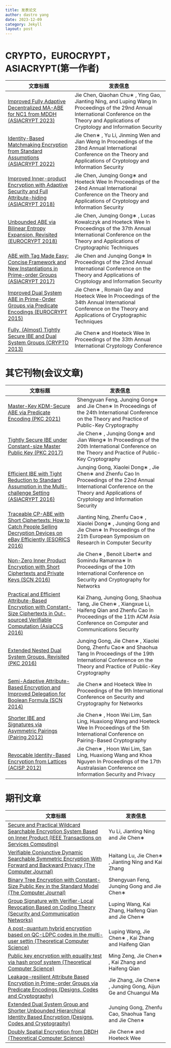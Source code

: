 ```yaml
---
title: 发表论文
author: dastro yang
date: 2023-12-09
category: Jekyll
layout: post
---
```


# CRYPTO，EUROCRYPT，ASIACRYPT(第一作者)

| 文章标题                                                     | 发表信息                                                     |
| ------------------------------------------------------------ | ------------------------------------------------------------ |
| [Improved Fully Adaptive Decentralized MA-ABE for NC1 from MDDH (ASIACRYPT 2023)](https://link.springer.com/chapter/10.1007/978-981-99-8733-7_1) | Jie Chen, Qiaohan Chu∗ , Ying Gao, Jianting Ning, and Luping Wang In Proceedings of the 29nd Annual International Conference on the Theory and Applications of Cryptology and Information Security |
| [Identity-Based Matchmaking Encryption from Standard Assumptions (ASIACRYPT 2022)](https://link.springer.com/chapter/10.1007/978-3-031-22969-5_14) | Jie Chen∗ , Yu Li, Jinming Wen and Jian Weng In Proceedings of the 28nd Annual International Conference on the Theory and Applications of Cryptology and Information Security |
| [Improved Inner-product Encryption with Adaptive Security and Full Attribute-hiding (ASIACRYPT 2018)](https://link.springer.com/chapter/10.1007/978-3-030-03329-3_23) | Jie Chen, Junqing Gong∗ and Hoeteck Wee In Proceedings of the 24nd Annual International Conference on the Theory and Applications of Cryptology and Information Security |
| [Unbounded ABE via Bilinear Entropy Expansion, Revisited (EUROCRYPT 2018)](https://link.springer.com/chapter/10.1007/978-3-319-78381-9_19) | Jie Chen, Junqing Gong∗ , Lucas Kowalczyk and Hoeteck Wee In Proceedings of the 37th Annual International Conference on the Theory and Applications of Cryptographic Techniques |
| [ABE with Tag Made Easy: Concise Framework and New Instantiations in Prime-order Groups (ASIACRYPT 2017)](https://link.springer.com/chapter/10.1007/978-3-319-70697-9_2) | Jie Chen and Junqing Gong∗ In Proceedings of the 23nd Annual International Conference on the Theory and Applications of Cryptology and Information Security |
| [Improved Dual System ABE in Prime-Order Groups via Predicate Encodings (EUROCRYPT 2015)](https://link.springer.com/chapter/10.1007/978-3-662-46803-6_20) | Jie Chen∗ , Romain Gay and Hoeteck Wee In Proceedings of the 34th Annual International Conference on the Theory and Applications of Cryptographic Techniques |
| [Fully, (Almost) Tightly Secure IBE and Dual System Groups (CRYPTO 2013)](https://link.springer.com/chapter/10.1007/978-3-642-40084-1_25) | Jie Chen∗ and Hoeteck Wee In Proceedings of the 33th Annual International Cryptology Conference |

# 其它刊物(会议文章)

| 文章标题                                                     | 发表信息                                                     |
| ------------------------------------------------------------ | ------------------------------------------------------------ |
| [Master-Key KDM-Secure ABE via Predicate Encoding (PKC 2021)](https://link.springer.com/chapter/10.1007/978-3-030-75245-3_20) | Shengyuan Feng, Junqing Gong∗ and Jie Chen∗ In Proceedings of the 24th International Conference on the Theory and Practice of Public-Key Cryptography |
| [Tightly Secure IBE under Constant-size Master Public Key (PKC 2017)](https://link.springer.com/chapter/10.1007/978-3-662-54365-8_9) | Jie Chen∗ , Junqing Gong∗ and Jian Weng∗ In Proceedings of the 20th International Conference on the Theory and Practice of Public-Key Cryptography |
| [Efficient IBE with Tight Reduction to Standard Assumption in the Multi-challenge Setting (ASIACRYPT 2016)](https://link.springer.com/chapter/10.1007/978-3-662-53890-6_21) | Junqing Gong, Xiaolei Dong∗ , Jie Chen∗ and Zhenfu Cao In Proceedings of the 22nd Annual International Conference on the Theory and Applications of Cryptology and Information Security |
| [Traceable CP-ABE with Short Ciphertexts: How to Catch People Selling Decryption Devices on eBay Efficiently (ESORICS 2016)](https://link.springer.com/chapter/10.1007/978-3-319-45741-3_28) | Jianting Ning, Zhenfu Cao∗ , Xiaolei Dong∗ , Junqing Gong and Jie Chen∗ In Proceedings of the 21th European Symposium on Research in Computer Security |
| [Non-Zero Inner Product Encryption with Short Ciphertexts and Private Keys (SCN 2016)](https://link.springer.com/chapter/10.1007/978-3-319-44618-9_2) | Jie Chen∗ , Benoit Libert∗ and Somindu Ramanna∗ In Proceedings of the 10th International Conference on Security and Cryptography for Networks |
| [Practical and Efficient Attribute-Based Encryption with Constant-Size Ciphertexts in Out-sourced Verifiable Computation (AsiaCCS 2016)](https://dl.acm.org/doi/abs/10.1145/2897845.2897858) | Kai Zhang, Junqing Gong, Shaohua Tang, Jie Chen∗ , Xiangxue Li, Haifeng Qian and Zhenfu Cao In Proceedings of the 11th ACM Asia Conference on Computer and Communications Security |
| [Extended Nested Dual System Groups, Revisited (PKC 2016)](https://link.springer.com/chapter/10.1007/978-3-662-49384-7_6) | Junqing Gong, Jie Chen∗ , Xiaolei Dong, Zhenfu Cao∗ and Shaohua Tang In Proceedings of the 19th International Conference on the Theory and Practice of Public-Key Cryptography |
| [Semi-Adaptive Attribute-Based Encryption and Improved Delegation for Boolean Formula (SCN 2014)](https://link.springer.com/chapter/10.1007/978-3-319-10879-7_16) | Jie Chen∗ and Hoeteck Wee In Proceedings of the 9th International Conference on Security and Cryptography for Networks |
| [Shorter IBE and Signatures via Asymmetric Pairings (Pairing 2012)](https://link.springer.com/chapter/10.1007/978-3-642-36334-4_8) | Jie Chen∗ , Hoon Wei Lim, San Ling, Huaxiong Wang and Hoeteck Wee In Proceedings of the 5th International Conference on Pairing-Based Cryptography |
| [Revocable Identity-Based Encryption from Lattices (ACISP 2012)](https://link.springer.com/chapter/10.1007/978-3-642-31448-3_29) | Jie Chen∗ , Hoon Wei Lim, San Ling, Huaxiong Wang and Khoa Nguyen In Proceedings of the 17th Australasian Conference on Information Security and Privacy |

# 期刊文章

| 文章标题                                                     | 发表信息                                                     |
| ------------------------------------------------------------ | ------------------------------------------------------------ |
| [Secure and Practical Wildcard Searchable Encryption System Based on Inner Product (IEEE Transactions on Services Computing)](https://ieeexplore.ieee.org/abstract/document/9895270/) | Yu Li, Jianting Ning and Jie Chen∗                         |
| [Verifiable Conjunctive Dynamic Searchable Symmetric Encryption With Forward and Backward Privacy (The Computer Journal)](https://academic.oup.com/comjnl/article-abstract/66/10/2379/6628786) | Haitang Lu, Jie Chen∗ , Jianting Ning and Kai Zhang          |
| [Binary Tree Encryption with Constant-Size Public Key in the Standard Model (The Computer Journal)](https://academic.oup.com/comjnl/article-abstract/65/6/1489/6154510) | Shengyuan Feng, Junqing Gong and Jie Chen∗                   |
| [Group Signature with Verifier-Local Revocation Based on Coding Theory (Security and Communication Networks)](https://www.hindawi.com/journals/scn/2021/3259767/) | Luping Wang, Kai Zhang, Haifeng Qian and Jie Chen∗   |
| [A post-quantum hybrid encryption based on QC-LDPC codes in the multi-user settin (Theoretical Computer Science)](https://www.sciencedirect.com/science/article/pii/S0304397520303558) | Luping Wang, Jie Chen∗ , Kai Zhang and Haifeng Qian          |
| [Public key encryption with equality test via hash proof system (Theoretical Computer Science)](https://www.sciencedirect.com/science/article/pii/S0304397519303822) | Ming Zeng, Jie Chen∗ , Kai Zhang and Haifeng Qian            |
| [Leakage-resilient Attribute Based Encryption in Prime-order Groups via Predicate Encodings (Designs, Codes and Cryptography)](https://link.springer.com/article/10.1007/s10623-017-0399-4) | Jie Zhang, Jie Chen∗ , Junqing Gong, Aijun Ge and Chuangui Ma |
| [Extended Dual System Group and Shorter Unbounded Hierarchical Identity Based Encryption (Designs, Codes and Cryptography)](https://link.springer.com/article/10.1007/s10623-015-0117-z) | Junqing Gong, Zhenfu Cao, Shaohua Tang and Jie Chen∗         |
| [Doubly Spatial Encryption from DBDH (Theoretical Computer Science)](https://www.sciencedirect.com/science/article/pii/S0304397514004277) | Jie Chen∗ and Hoeteck Wee                                    |

